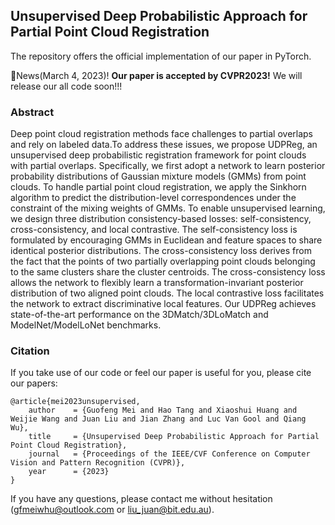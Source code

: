 ## Unsupervised Deep Probabilistic Approach for Partial Point Cloud Registration

The repository offers the official implementation of our paper in PyTorch.

:t-rex:News(March 4, 2023)!  **Our paper is accepted by CVPR2023!** We will release our all code soon!!!

### Abstract
Deep point cloud registration methods face challenges to partial overlaps and rely on labeled data.To address these issues, we propose UDPReg, an unsupervised deep probabilistic registration framework for point clouds with partial overlaps. Specifically, we first adopt a network to learn posterior probability distributions of Gaussian mixture models (GMMs) from point clouds. To handle partial point cloud registration, we apply the Sinkhorn algorithm to predict the distribution-level correspondences under the constraint of the mixing weights of GMMs. To enable unsupervised learning, we design three distribution consistency-based losses: self-consistency, cross-consistency, and local contrastive. The self-consistency loss is formulated by encouraging GMMs in Euclidean and feature spaces to share identical posterior distributions. The cross-consistency loss derives from the fact that the points of two partially overlapping point clouds  belonging to the same clusters share the cluster centroids. The cross-consistency loss allows the network to flexibly learn a transformation-invariant posterior distribution of two aligned point clouds. 
The local contrastive loss facilitates the network to extract discriminative local features. Our UDPReg achieves state-of-the-art performance on the 3DMatch/3DLoMatch and ModelNet/ModelLoNet benchmarks.

### Citation

If you take use of our code or feel our paper is useful for you, please cite our papers:

```
@article{mei2023unsupervised,
    author    = {Guofeng Mei and Hao Tang and Xiaoshui Huang and Weijie Wang and Juan Liu and Jian Zhang and Luc Van Gool and Qiang Wu},
    title     = {Unsupervised Deep Probabilistic Approach for Partial Point Cloud Registration},
    journal   = {Proceedings of the IEEE/CVF Conference on Computer Vision and Pattern Recognition (CVPR)},
    year      = {2023}
}
```

If you have any questions, please contact me without hesitation (gfmeiwhu@outlook.com or liu_juan@bit.edu.au).

